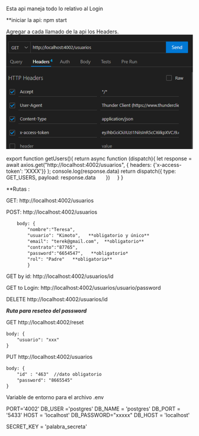 Esta api maneja todo lo relativo al Login


**iniciar la api: npm start


Agregar a cada llamado de la api los Headers. 
![Alt text](image.png)

export function getUsers(){
    return async function (dispatch){
        let response = await axios.get("http://localhost:4002/usuarios", {
            headers: {'x-access-token': 'XXXX'}} );
        console.log(response.data)
        return dispatch({
            type: GET_USERS,
            payload: response.data
        })
    }
}


**Rutas :


GET: http://localhost:4002/usuarios 


POST: http://localhost:4002/usuarios 


        body: {
            "nombre":"Teresa",
            "usuario": "Kimoto",   **obligatorio y único**
            "email": "terek@gmail.com",  **obligatorio**
            "contrato":"87765",
            "password":"6654547",   **obligatorio*
            "rol": "Padre"   **obligatorio**
            }


GET by id: http://localhost:4002/usuarios/id


GET to Login: http://localhost:4002/usuarios/usuario/password

DELETE http://localhost:4002/usuarios/id


***Ruta para reseteo del password***

GET http://localhost:4002/reset

    body: { 
        "usuario": "xxx"
    }


PUT http://localhost:4002/usuarios

    body: { 
        "id" : "463"  //dato obligatorio
        "password": "8665545"
    }




    


Variable de entorno para el archivo .env


PORT='4002'
DB_USER ='postgres'
DB_NAME = 'postgres'
DB_PORT = '5433'
HOST = 'localhost'
DB_PASSWORD="xxxxx"
DB_HOST = 'localhost'

SECRET_KEY = 'palabra_secreta'

